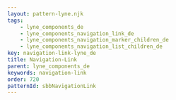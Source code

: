 ```yaml
---
layout: pattern-lyne.njk
tags: 
    - lyne_components_de
    - lyne_components_navigation_link_de
    - lyne_components_navigation_marker_children_de
    - lyne_components_navigation_list_children_de
key: navigation-link-lyne_de
title: Navigation-Link
parent: lyne_components_de
keywords: navigation-link
order: 720
patternId: sbbNavigationLink
---
```

